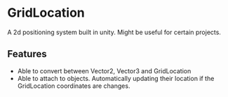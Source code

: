 # GridLocation

A 2d positioning system built in unity. Might be useful for certain projects.

## Features
- Able to convert between Vector2, Vector3 and GridLocation
- Able to attach to objects. Automatically updating their location if the GridLocation coordinates are changes.
